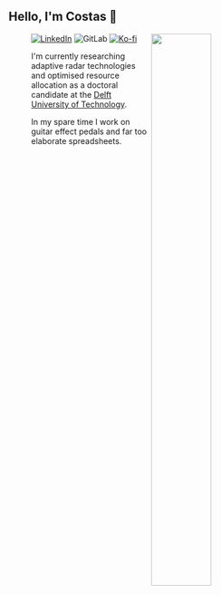 ## Hello, I'm Costas 👋

<figure><a target="_blank" href="https://wakatime.com/share/@42c45d50-75df-4778-9020-a598ce6b17f8/eeeb714f-ccf9-4dbe-b7c4-63e14cde30e1.svg"><img src="https://wakatime.com/share/@42c45d50-75df-4778-9020-a598ce6b17f8/eeeb714f-ccf9-4dbe-b7c4-63e14cde30e1.svg" align="right" width="50%"></a><!--
<img src="https://wakatime.com/share/@42c45d50-75df-4778-9020-a598ce6b17f8/5513f7e8-0e85-4fd4-af0f-7d412e5ea910.svg" align="right" width="50%">-->

<!--
[![Website](https://img.shields.io/website?url=https%3A%2F%2Fcostas.kokke.eu&label=Website)](https://costas.kokke.eu)-->
[![LinkedIn](https://img.shields.io/badge/LinkedIn-costaskokke-0077B5?logo=linkedin)](https://www.linkedin.com/in/costaskokke/)<!--
[![Follow](https://img.shields.io/github/followers/CostasAK.svg?label=Follow&logo=github)](https://github.com/CostasAK)-->
![GitLab](https://img.shields.io/badge/GitLab-CostasAK-FCA121?logo=GitLab)
[![Ko-fi](https://img.shields.io/badge/ko--fi-costas-F16061?logo=ko-fi)](https://ko-fi.com/costas)

I'm currently researching adaptive radar technologies and optimised resource allocation as a doctoral candidate at the [Delft University of Technology](https://www.tudelft.nl/en/).

In my spare time I work on guitar effect pedals and far too elaborate spreadsheets.
<!--
Uncomment when basic website is done.
In my spare time I work on [guitar effect pedals](https://gfx.kokke.eu/) and far too elaborate spreadsheets.
-->

<!--
**CostasAK/CostasAK** is a ✨ _special_ ✨ repository because its `README.md` (this file) appears on your GitHub profile.

Here are some ideas to get you started:

- 🔭 I’m currently working on ...
- 🌱 I’m currently learning ...
- 👯 I’m looking to collaborate on ...
- 🤔 I’m looking for help with ...
- 💬 Ask me about ...
- 📫 How to reach me: ...
- 😄 Pronouns: ...
- ⚡ Fun fact: ...
-->
